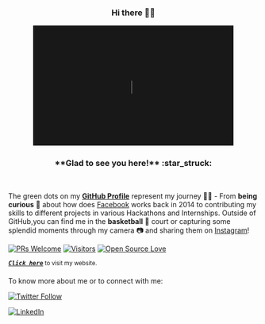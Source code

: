 <h3 align="center">Hi there 👋🏻</h3>
<p align="center">
  <a href="https://adityarajsingh.github.io/" target="_blank">
    <img alt="Image" src="https://github.com/AdityaRajSingh/AdityaRajSingh/blob/master/Intro.gif?raw=true" width="80%"/>
  </a>
</p>

<h3 align="center">**Glad to see you here!** :star_struck:</h3>
<br>

 The green dots on my [**GitHub Profile**](https://github.com/AdityaRajSingh?tab=repositories) represent my journey :running_man: - From **being curious** :thinking: about how does [Facebook](https://www.facebook.com/adi4adityaraj/) works back in 2014 to contributing my skills to different projects in various Hackathons and Internships. Outside of GitHub,you can find me in the **basketball** :basketball: court or capturing some splendid moments through my camera :camera: and sharing them on [Instagram](https://www.instagram.com/adityarajsingh.ars/)! 

[![PRs Welcome](https://img.shields.io/badge/PRs-welcome-brightgreen.svg?style=flat&logo=github)](https://github.com/AdityaRajSingh)
 [![Visitors](https://visitor-badge.glitch.me/badge?page_id=AdityaRajSingh.visitor-badge)](https://github.com/AdityaRajSingh) [![Open Source Love](https://badges.frapsoft.com/os/v2/open-source.svg?v=103)](https://github.com/AdityaRajSingh)



<sup><kbd>***[Click here](https://adityarajsingh.github.io)***</kbd> to visit my website.</sup> <br>



To know more about me or to connect with me:
<br>

[![Twitter Follow](https://img.shields.io/twitter/follow/adityarajsingh_?style=social)](https://twitter.com/adityarajsingh_)

<a href="https://www.linkedin.com/in/adityaraj-singh" target="_blank"><img src="https://img.shields.io/badge/LinkedIn-%230077B5.svg?&style=flat-square&logo=linkedin&logoColor=white" alt="LinkedIn"></a>
<!-- <a href="https://twitter.com/adityarajsingh_" target="_blank"><img src="https://img.shields.io/badge/Twitter-%230077B5.svg?&style=flat-square&logo=twitter&logoColor=white" alt="Twitter"></a>
<a href="https://www.instagram.com/adityarajsingh.ars" target="_blank"><img src="https://img.shields.io/badge/Instagram-%23E4405F.svg?&style=flat-square&logo=instagram&logoColor=white" alt="Instagram"></a> -->




<!--
**AdityaRajSingh/AdityaRajSingh** is a ✨ _special_ ✨ repository because its `README.md` (this file) appears on your GitHub profile.

Here are some ideas to get you started:

- 🔭 I’m currently working on ...
- 🌱 I’m currently learning ...
- 👯 I’m looking to collaborate on ...
- 🤔 I’m looking for help with ...
- 💬 Ask me about ...
- 📫 How to reach me: ...
- 😄 Pronouns: ...
- ⚡ Fun fact: ...
-->